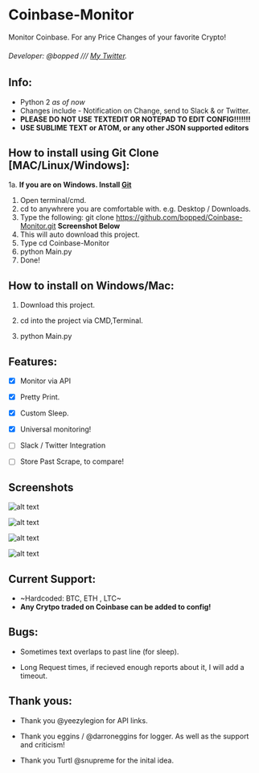 # Coinbase-Monitor
Monitor Coinbase. For any Price Changes of your favorite Crypto!

###### Developer: @bopped /// [My Twitter](https://twitter.com/Backdoorcook).

## Info:

- Python 2 *as of now*
- Changes include - Notification on Change, send to Slack & or Twitter.
- **PLEASE DO NOT USE TEXTEDIT OR NOTEPAD TO EDIT CONFIG!!!!!!!**
- **USE SUBLIME TEXT or ATOM, or any other JSON supported editors** 

## How to install using Git Clone [MAC/Linux/Windows]:
1a. **If you are on Windows. Install [Git](https://git-scm.com/)** 
1. Open terminal/cmd. 
2. cd to anywhrere you are comfortable with. e.g. Desktop / Downloads. 
3. Type the following: git clone https://github.com/bopped/Coinbase-Monitor.git **Screenshot Below** 
4. This will auto download this project.
5. Type cd Coinbase-Monitor
6. python Main.py 
7. Done! 

## How to install on Windows/Mac:

1. Download this project.

2. cd into the project via CMD,Terminal. 

3. python Main.py 

## Features:

- [x] Monitor via API

- [x] Pretty Print.

- [x] Custom Sleep.

- [x] Universal monitoring!

- [ ] Slack / Twitter Integration

- [ ] Store Past Scrape, to compare!

## Screenshots

![alt text](http://i.imgur.com/5HCMdLC.png "Preview #1. As well a demo of cd to dir")

![alt text](http://i.imgur.com/6cPMKOA.png "Preview #2.")

![alt text](http://i.imgur.com/m734Zvo.png "Preview #2. If one of the Cryptos in your config are wrong, monitor will continue but prompt you once.")

![alt text](http://i.imgur.com/sxFhC7M.png "Git clone ")

## Current Support:

- ~Hardcoded: BTC, ETH , LTC~
- **Any Crytpo traded on Coinbase can be added to config!**


## Bugs:

- Sometimes text overlaps to past line (for sleep). 

- Long Request times, if recieved enough reports about it, I will add a timeout. 


## Thank yous:

- Thank you @yeezylegion for API links.

- Thank you eggins / @darroneggins for logger. As well as the support and criticism! 

- Thank you Turtl @snupreme for the inital idea. 
